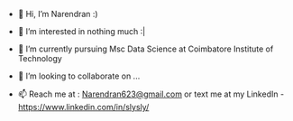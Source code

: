 - 👋 Hi, I’m Narendran :)

- 👀 I’m interested in nothing much :|

- 🌱 I’m currently pursuing Msc Data Science at Coimbatore Institute of Technology

- 💞️ I’m looking to collaborate on ...

- 📫 Reach me at : Narendran623@gmail.com or text me at my LinkedIn - https://www.linkedin.com/in/slysly/

<!---
Naren727/Naren727 is a ✨ special ✨ repository because its `README.md` (this file) appears on your GitHub profile.
You can click the Preview link to take a look at your changes.
--->
